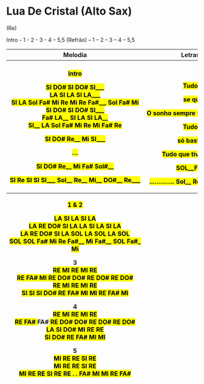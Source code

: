 # **Lua De Cristal (Alto Sax)**

(Re)

Intro - 1 - 2 - 3 - 4 – 5,5 (Refrão) – 1 – 2 – 3 – 4 – 5,5

<table>
<colgroup>
<col style="width: 55%" />
<col style="width: 44%" />
</colgroup>
<thead>
<tr>
<th><strong>Melodia</strong></th>
<th><strong>Letras / Arranjo</strong></th>
</tr>
<tr>
<th><p><strong><mark>Intro</mark></strong></p>
<p><mark><strong>SI</strong> DO# SI DO# SI___</mark><br />
<mark><strong>LA</strong> SI LA SI LA___</mark><br />
<mark><strong>SI</strong> LA Sol Fa# Mi Re Mi Re <strong>Fa#</strong>__, Sol Fa# Mi</mark><br />
<mark><strong>SI</strong> DO# SI DO# SI___</mark><br />
<mark>Fa# <strong>LA</strong>__ SI LA SI LA__</mark><br />
<mark><strong>SI</strong>__ LA Sol Fa# Mi Re Mi Fa# <strong>Re</strong></mark></p>
<p><mark>SI DO# Re__ Mi SI___</mark></p>
<p><mark>…</mark></p>
<p><mark>SI DO# Re__ Mi Fa# Sol#__</mark></p>
<p><mark>SI Re SI SI SI___ Sol__ Re__ Mi__ DO#__ Re___</mark></p></th>
<th><p><strong><mark>Intro</mark></strong></p>
<p><mark>Tudo pode ser</mark></p>
<p><mark>se quiser será</mark></p>
<p><mark>O sonho sempre vem pra quem sonhar</mark></p>
<p><mark>Tudo pode ser</mark></p>
<p><mark>só basta acreditar</mark></p>
<p><mark>Tudo que tiver que ser , será</mark></p>
<p><mark>SOL__Fa# Mi Fa#__</mark></p>
<p><mark><strong>..………..</strong> Sol__ Re__ Mi__ DO#__
Re___</mark></p></th>
</tr>
<tr>
<th><p><strong><mark>1 &amp; 2</mark></strong></p>
<p><mark>LA SI LA SI LA</mark><br />
<mark>LA RE DO# SI LA LA SI LA SI LA</mark><br />
<mark>LA RE DO# SI LA SOL LA SOL LA SOL</mark><br />
<mark>SOL SOL Fa# Mi Re Fa#__ Mi Fa#__ SOL Fa#_ Mi<br />
</mark></p>
<p><strong>3</strong><br />
<mark>RE MI RE MI RE<br />
RE FA# MI RE DO# DO# RE DO# RE DO#<br />
RE MI RE MI RE<br />
SI SI SI DO# RE FA# MI MI RE FA# MI<br />
</mark></p>
<p><strong>4</strong><br />
<mark>RE MI RE MI RE<br />
RE FA# </mark>FA#<mark> RE DO# DO# RE DO# RE DO#<br />
LA SI DO# MI RE RE<br />
SI DO# RE FA# MI MI<br />
</mark></p>
<p><strong>5</strong><br />
<mark>MI RE RE SI RE<br />
MI RE RE SI RE<br />
MI RE RE SI RE RE . . FA# MI MI RE FA#</mark></p></th>
<th></th>
</tr>
</thead>
<tbody>
</tbody>
</table>